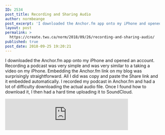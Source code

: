 ```yaml
---
ID: 2534
post_title: Recording and Sharing Audio
author: normbeange
post_excerpt: 'I downloaded the Anchor.fm app onto my iPhone and opened an account. Recording a podcast was very simple and was very similar to a taking a video on my iPhone. Embedding the Anchor.fm link on my blog was surprisingly straightforward. All I did was copy and paste the Share link and it embedded automatically. I &hellip; <p><a href="https://create.twu.ca/norm/2018/09/26/recording-and-sharing-audio/">Continue reading<span> "Recording and Sharing Audio"</span></a></p>'
layout: post
permalink: >
  https://create.twu.ca/norm/2018/09/26/recording-and-sharing-audio/
published: true
post_date: 2018-09-25 19:20:21
---
```

I downloaded the Anchor.fm app onto my iPhone and opened an account. Recording a podcast was very simple and was very similar to a taking a video on my iPhone. Embedding the Anchor.fm link on my blog was surprisingly straightforward. All I did was copy and paste the Share link and it embedded automatically. I recorded my podcast in Anchor.fm and had a lot of difficulty downloading the actual audio file. Once I found how to download it, I then had a hard time uploading it to SoundCloud.

<iframe class="wp-embedded-content" sandbox="allow-scripts" security="restricted" src="https://anchor.fm/norm9/embed/episodes/Episode-1-e29pit#?secret=FlidA2cPhT" data-secret="FlidA2cPhT" height="102px" width="400px" frameborder="0" scrolling="no"></iframe>